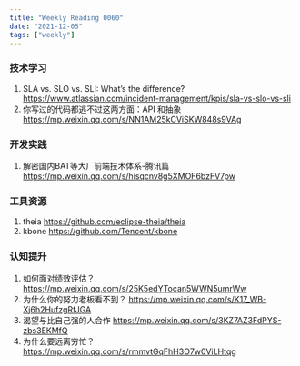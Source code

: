 ```yaml
---
title: "Weekly Reading 0060"
date: "2021-12-05"
tags: ["weekly"]
---
```


### 技术学习
1. SLA vs. SLO vs. SLI: What’s the difference? https://www.atlassian.com/incident-management/kpis/sla-vs-slo-vs-sli
2. 你写过的代码都逃不过这两方面：API 和抽象 https://mp.weixin.qq.com/s/NN1AM25kCViSKW848s9VAg

### 开发实践
1. 解密国内BAT等大厂前端技术体系-腾讯篇 https://mp.weixin.qq.com/s/hisqcnv8g5XMOF6bzFV7pw

### 工具资源
1. theia https://github.com/eclipse-theia/theia
2. kbone https://github.com/Tencent/kbone

### 认知提升
1. 如何面对绩效评估？ https://mp.weixin.qq.com/s/25K5edYTocan5WWN5umrWw
2. 为什么你的努力老板看不到？ https://mp.weixin.qq.com/s/K17_WB-Xj6h2HufzgRfJGA
3. 渴望与比自己强的人合作 https://mp.weixin.qq.com/s/3KZ7AZ3FdPYS-zbs3EKMfQ
4. 为什么要远离穷忙？https://mp.weixin.qq.com/s/rmmvtGqFhH3O7w0ViLHtqg